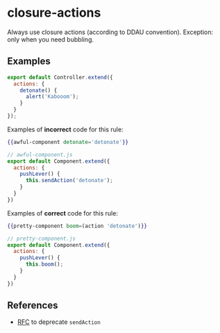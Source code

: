 # closure-actions

Always use closure actions (according to DDAU convention). Exception: only when you need bubbling.

## Examples

```javascript
export default Controller.extend({
  actions: {
    detonate() {
      alert('Kabooom');
    }
  }
});
```

Examples of **incorrect** code for this rule:

```hbs
{{awful-component detonate='detonate'}}
```

```javascript
// awful-component.js
export default Component.extend({
  actions: {
    pushLever() {
      this.sendAction('detonate');
    }
  }
})
```

Examples of **correct** code for this rule:

```hbs
{{pretty-component boom=(action 'detonate')}}
```

```javascript
// pretty-component.js
export default Component.extend({
  actions: {
    pushLever() {
      this.boom();
    }
  }
})
```

## References

* [RFC](https://github.com/emberjs/rfcs/blob/master/text/0335-deprecate-send-action.md) to deprecate `sendAction`
